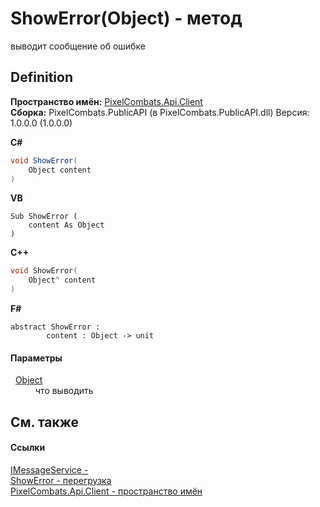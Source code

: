 # ShowError(Object) - метод


выводит сообщение об ошибке



## Definition
**Пространство имён:** <a href="0bc5bced-b862-6ec1-859b-5f3a1a1a4e37">PixelCombats.Api.Client</a>  
**Сборка:** PixelCombats.PublicAPI (в PixelCombats.PublicAPI.dll) Версия: 1.0.0.0 (1.0.0.0)

**C#**
``` C#
void ShowError(
	Object content
)
```
**VB**
``` VB
Sub ShowError ( 
	content As Object
)
```
**C++**
``` C++
void ShowError(
	Object^ content
)
```
**F#**
``` F#
abstract ShowError : 
        content : Object -> unit 
```



#### Параметры
<dl><dt>  <a href="https://learn.microsoft.com/dotnet/api/system.object" target="_blank" rel="noopener noreferrer">Object</a></dt><dd>что выводить</dd></dl>

## См. также


#### Ссылки
<a href="a247824a-d21f-50a0-84c1-5649f849f272">IMessageService - </a>  
<a href="44e90175-e516-6df5-848d-5b277350ad68">ShowError - перегрузка</a>  
<a href="0bc5bced-b862-6ec1-859b-5f3a1a1a4e37">PixelCombats.Api.Client - пространство имён</a>  
